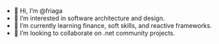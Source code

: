 - 👋 Hi, I’m @friaga
- 👀 I’m interested in software architecture and design.
- 🌱 I’m currently learning finance, soft skills, and reactive frameworks.
- 💞️ I’m looking to collaborate on .net community projects.

<!---
friaga/friaga is a ✨ special ✨ repository because its `README.md` (this file) appears on your GitHub profile.
You can click the Preview link to take a look at your changes.
--->
